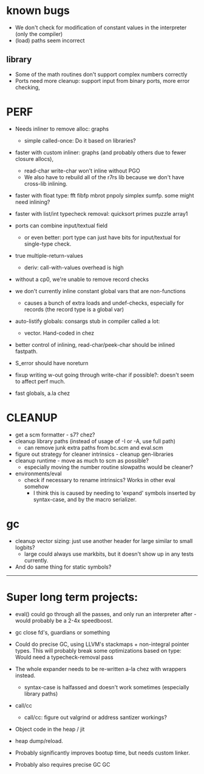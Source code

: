 # known bugs

* We don't check for modification of constant values in the interpreter (only the compiler)
* (load) paths seem incorrect

## library
* Some of the math routines don't support complex numbers correctly 
* Ports need more cleanup: support input from binary ports, more error checking,

# PERF
  * Needs inliner to remove alloc: graphs
    * simple called-once: Do it based on libraries?
  * faster with custom inliner: graphs (and probably others due to fewer closure allocs),
      * read-char write-char won't inline without PGO
	  * We also have to rebuild all of the r7rs lib because we don't have cross-lib inlining.
  * faster with float type: fft fibfp mbrot pnpoly simplex sumfp. some might need inlining?
  * faster with list/int typecheck removal: quicksort primes puzzle array1
  * ports can combine input/textual field
    * or even better: port type can just have bits for input/textual for single-type check.
  * true multiple-return-values
    * deriv: call-with-values overhead is high
  * without a cp0, we're unable to remove record checks
  * we don't currently inline constant global vars that are non-functions
    * causes a bunch of extra loads and undef-checks, especially for records (the record type
	  is a global var)
  * auto-listify globals: consargs stub in compiler called a lot: 
    * vector. Hand-coded in chez
  * better control of inlining, read-char/peek-char should be inlined fastpath.
  * S_error should have noreturn
  * fixup writing w-out going through write-char if possible?: doesn't seem to affect perf much.

  * fast globals, a.la chez

# CLEANUP

* get a scm formatter - s7? chez?
* cleanup library paths (instead of usage of -I or -A, use full path)
  * can remove junk extra paths from bc.scm and eval.scm
* figure out strategy for cleaner intrinsics - cleanup gen-libraries
* cleanup runtime - move as much to scm as possible?
  * especially moving the number routine slowpaths would be cleaner?
* environments/eval
  * check if necessary to rename intrinsics? Works in other eval somehow
     * I think this is caused by needing to 'expand' symbols inserted by 
	   syntax-case, and by the macro serializer.

# gc
  * cleanup vector sizing: just use another header for large similar to small logbits?
    * large could always use markbits, but it doesn't show up in any tests currently.
  * And do same thing for static symbols?

-------------
# Super long term projects:
	 
* eval() could go through all the passes, and only run an interpreter after - would probably be 
  a 2-4x speedboost.

* gc close fd's, guardians or something

* Could do precise GC, using LLVM's stackmaps + non-integral pointer types. 
     This will probably break some optimizations based on type: Would need
	 a typecheck-removal pass
	 
* The whole expander needs to be re-written a-la chez with wrappers instead.
  * syntax-case is halfassed and doesn't work sometimes (especially library paths)

* call/cc
  * call/cc: figure out valgrind or address santizer workings?

* Object code in the heap / jit
 * heap dump/reload.
 * Probably significantly improves bootup time, but needs custom linker.
 * Probably also requires precise GC GC
